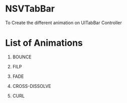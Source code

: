 # NSVTabBar
To Create the different animation on UITabBar Controller

# List of Animations

1) BOUNCE

2) FILP

3) FADE 

4) CROSS-DISSOLVE

5) CURL 
